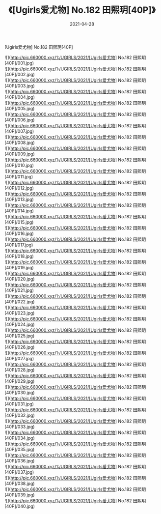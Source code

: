 ﻿---
layout: post
title:  《[Ugirls爱尤物] No.182 田熙玥[40P]》
date:   2021-04-28
img: http://pic.660000.xyz/1:/UGIRLS/2021/[Ugirls爱尤物] No.182 田熙玥[40P]/000.jpg
categories: [美女, 清纯, 唯美]
---

[Ugirls爱尤物] No.182 田熙玥[40P]

  ![](http://pic.660000.xyz/1:/UGIRLS/2021/[Ugirls爱尤物] No.182 田熙玥[40P]/001.jpg) <br> ![](http://pic.660000.xyz/1:/UGIRLS/2021/[Ugirls爱尤物] No.182 田熙玥[40P]/002.jpg) <br> ![](http://pic.660000.xyz/1:/UGIRLS/2021/[Ugirls爱尤物] No.182 田熙玥[40P]/003.jpg) <br> ![](http://pic.660000.xyz/1:/UGIRLS/2021/[Ugirls爱尤物] No.182 田熙玥[40P]/004.jpg) <br> ![](http://pic.660000.xyz/1:/UGIRLS/2021/[Ugirls爱尤物] No.182 田熙玥[40P]/005.jpg) <br> ![](http://pic.660000.xyz/1:/UGIRLS/2021/[Ugirls爱尤物] No.182 田熙玥[40P]/006.jpg) <br> ![](http://pic.660000.xyz/1:/UGIRLS/2021/[Ugirls爱尤物] No.182 田熙玥[40P]/007.jpg) <br> ![](http://pic.660000.xyz/1:/UGIRLS/2021/[Ugirls爱尤物] No.182 田熙玥[40P]/008.jpg) <br> ![](http://pic.660000.xyz/1:/UGIRLS/2021/[Ugirls爱尤物] No.182 田熙玥[40P]/009.jpg) <br> ![](http://pic.660000.xyz/1:/UGIRLS/2021/[Ugirls爱尤物] No.182 田熙玥[40P]/010.jpg) <br> ![](http://pic.660000.xyz/1:/UGIRLS/2021/[Ugirls爱尤物] No.182 田熙玥[40P]/011.jpg) <br> ![](http://pic.660000.xyz/1:/UGIRLS/2021/[Ugirls爱尤物] No.182 田熙玥[40P]/012.jpg) <br> ![](http://pic.660000.xyz/1:/UGIRLS/2021/[Ugirls爱尤物] No.182 田熙玥[40P]/013.jpg) <br> ![](http://pic.660000.xyz/1:/UGIRLS/2021/[Ugirls爱尤物] No.182 田熙玥[40P]/014.jpg) <br> ![](http://pic.660000.xyz/1:/UGIRLS/2021/[Ugirls爱尤物] No.182 田熙玥[40P]/015.jpg) <br> ![](http://pic.660000.xyz/1:/UGIRLS/2021/[Ugirls爱尤物] No.182 田熙玥[40P]/016.jpg) <br> ![](http://pic.660000.xyz/1:/UGIRLS/2021/[Ugirls爱尤物] No.182 田熙玥[40P]/017.jpg) <br> ![](http://pic.660000.xyz/1:/UGIRLS/2021/[Ugirls爱尤物] No.182 田熙玥[40P]/018.jpg) <br> ![](http://pic.660000.xyz/1:/UGIRLS/2021/[Ugirls爱尤物] No.182 田熙玥[40P]/019.jpg) <br> ![](http://pic.660000.xyz/1:/UGIRLS/2021/[Ugirls爱尤物] No.182 田熙玥[40P]/020.jpg) <br> ![](http://pic.660000.xyz/1:/UGIRLS/2021/[Ugirls爱尤物] No.182 田熙玥[40P]/021.jpg) <br> ![](http://pic.660000.xyz/1:/UGIRLS/2021/[Ugirls爱尤物] No.182 田熙玥[40P]/022.jpg) <br> ![](http://pic.660000.xyz/1:/UGIRLS/2021/[Ugirls爱尤物] No.182 田熙玥[40P]/023.jpg) <br> ![](http://pic.660000.xyz/1:/UGIRLS/2021/[Ugirls爱尤物] No.182 田熙玥[40P]/024.jpg) <br> ![](http://pic.660000.xyz/1:/UGIRLS/2021/[Ugirls爱尤物] No.182 田熙玥[40P]/025.jpg) <br> ![](http://pic.660000.xyz/1:/UGIRLS/2021/[Ugirls爱尤物] No.182 田熙玥[40P]/026.jpg) <br> ![](http://pic.660000.xyz/1:/UGIRLS/2021/[Ugirls爱尤物] No.182 田熙玥[40P]/027.jpg) <br> ![](http://pic.660000.xyz/1:/UGIRLS/2021/[Ugirls爱尤物] No.182 田熙玥[40P]/028.jpg) <br> ![](http://pic.660000.xyz/1:/UGIRLS/2021/[Ugirls爱尤物] No.182 田熙玥[40P]/029.jpg) <br> ![](http://pic.660000.xyz/1:/UGIRLS/2021/[Ugirls爱尤物] No.182 田熙玥[40P]/030.jpg) <br> ![](http://pic.660000.xyz/1:/UGIRLS/2021/[Ugirls爱尤物] No.182 田熙玥[40P]/031.jpg) <br> ![](http://pic.660000.xyz/1:/UGIRLS/2021/[Ugirls爱尤物] No.182 田熙玥[40P]/032.jpg) <br> ![](http://pic.660000.xyz/1:/UGIRLS/2021/[Ugirls爱尤物] No.182 田熙玥[40P]/033.jpg) <br> ![](http://pic.660000.xyz/1:/UGIRLS/2021/[Ugirls爱尤物] No.182 田熙玥[40P]/034.jpg) <br> ![](http://pic.660000.xyz/1:/UGIRLS/2021/[Ugirls爱尤物] No.182 田熙玥[40P]/035.jpg) <br> ![](http://pic.660000.xyz/1:/UGIRLS/2021/[Ugirls爱尤物] No.182 田熙玥[40P]/036.jpg) <br> ![](http://pic.660000.xyz/1:/UGIRLS/2021/[Ugirls爱尤物] No.182 田熙玥[40P]/037.jpg) <br> ![](http://pic.660000.xyz/1:/UGIRLS/2021/[Ugirls爱尤物] No.182 田熙玥[40P]/038.jpg) <br> ![](http://pic.660000.xyz/1:/UGIRLS/2021/[Ugirls爱尤物] No.182 田熙玥[40P]/039.jpg) <br> ![](http://pic.660000.xyz/1:/UGIRLS/2021/[Ugirls爱尤物] No.182 田熙玥[40P]/040.jpg) <br>